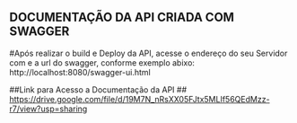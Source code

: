 ## DOCUMENTAÇÃO DA API CRIADA COM SWAGGER ##
#Após realizar o build  e Deploy da API, acesse o endereço do seu Servidor com e a url do swagger, conforme exemplo abixo:
http://localhost:8080/swagger-ui.html


##Link para Acesso a Documentação da API ##
https://drive.google.com/file/d/19M7N_nRsXX05FJtx5MLIf56QEdMzz-r7/view?usp=sharing
